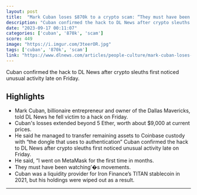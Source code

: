 ```yaml
---
layout: post
title:  "Mark Cuban loses $870k to a crypto scam: “They must have been watching”"
description: "Cuban confirmed the hack to DL News after crypto sleuths first noticed unusual activity late on Friday."
date: "2023-09-17 00:11:07"
categories: ['cuban', '870k', 'scam']
score: 449
image: "https://i.imgur.com/3teerOR.jpg"
tags: ['cuban', '870k', 'scam']
link: "https://www.dlnews.com/articles/people-culture/mark-cuban-loses-870k-to-a-crypto-scam/?utm_source=twitter&amp;utm_medium=organic_social&amp;utm_campaign="
---
```


Cuban confirmed the hack to DL News after crypto sleuths first noticed unusual activity late on Friday.

## Highlights

- Mark Cuban, billionaire entrepreneur and owner of the Dallas Mavericks, told DL News he fell victim to a hack on Friday.
- Cuban's losses extended beyond 5 Ether, worth about $9,000 at current prices.
- He said he managed to transfer remaining assets to Coinbase custody with “the dongle that uses to authentication” Cuban confirmed the hack to DL News after crypto sleuths first noticed unusual activity late on Friday.
- He said, “I went on MetaMask for the first time in months.
- They must have been watching’�s movements.
- Cuban was a liquidity provider for Iron Finance’s TITAN stablecoin in 2021, but his holdings were wiped out as a result.

---
